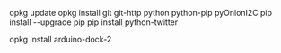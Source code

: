 opkg update
opkg install git git-http python python-pip pyOnionI2C
pip install --upgrade pip
pip install python-twitter

opkg install arduino-dock-2
